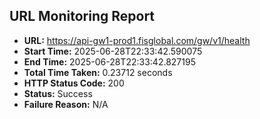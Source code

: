 ## URL Monitoring Report

- **URL:** https://api-gw1-prod1.fisglobal.com/gw/v1/health
- **Start Time:** 2025-06-28T22:33:42.590075
- **End Time:** 2025-06-28T22:33:42.827195
- **Total Time Taken:** 0.23712 seconds
- **HTTP Status Code:** 200
- **Status:** Success
- **Failure Reason:** N/A
